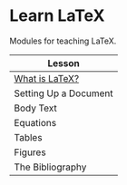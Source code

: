 # Learn LaTeX

Modules for teaching LaTeX.

| Lesson |
| ------ |
| [What is LaTeX?](modules/Introduction.md) |
| Setting Up a Document |
| Body Text |
| Equations |
| Tables |
| Figures |
| The Bibliography |
